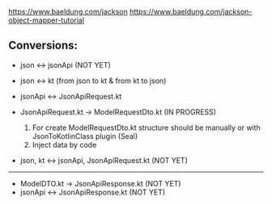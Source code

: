 https://www.baeldung.com/jackson
https://www.baeldung.com/jackson-object-mapper-tutorial

## Conversions:

 - json <-> jsonApi (NOT YET)
 - json <-> kt (from json to kt & from kt to json)
 - jsonApi <-> JsonApiRequest.kt

 - JsonApiRequest.kt -> ModelRequestDto.kt (IN PROGRESS)
    1. For create ModelRequestDto.kt structure should be manually or with JsonToKotlinClass plugin (Seal)
    2. Inject data by code
    
 - json, kt <-> jsonApi, JsonApiRequest.kt (NOT YET)
 
___

 - ModelDTO.kt -> JsonApiResponse.kt (NOT YET)  
 - jsonApi <-> JsonApiResponse.kt (NOT YET)